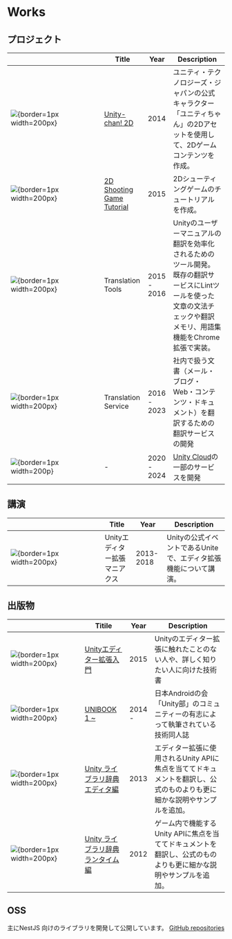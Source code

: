 # Works

## プロジェクト

| <div style="width:200px"></div>                                                        | Title                                                                                 | Year        | Description                                                                                                                                                         |
| -------------------------------------------------------------------------------------- | ------------------------------------------------------------------------------------- | ----------- | ------------------------------------------------------------------------------------------------------------------------------------------------------------------- |
| ![](https://i.gyazo.com/48a038fb41056513659c48979ee7ef29.webp){border=1px width=200px} | [Unity-chan! 2D](https://unity-chan.com/contents/staff-note/ready-for-2d/)            | 2014        | ユニティ・テクノロジーズ・ジャパンの公式キャラクター「ユニティちゃん」の2Dアセットを使用して、2Dゲームコンテンツを作成。                                            |
| ![](https://i.gyazo.com/5211b4745ffac6c4f1be7ba4f083bb7e.webp){border=1px width=200px} | [2D Shooting Game Tutorial](https://github.com/unity3d-jp-tutorials/2d-shooting-game) | 2015        | 2Dシューティングゲームのチュートリアルを作成。                                                                                                                      |
| ![](/images/no_image.jpg){border=1px width=200px}                                      | Translation Tools                                                                     | 2015 - 2016 | Unityのユーザーマニュアルの翻訳を効率化されるためのツール開発。既存の翻訳サービスにLintツールを使った文章の文法チェックや翻訳メモリ、用語集機能をChrome拡張で実装。 |
| ![](/images/no_image.jpg){border=1px width=200px}                                      | Translation Service                                                                   | 2016 - 2023 | 社内で扱う文書（メール・ブログ・Web・コンテンツ・ドキュメント）を翻訳するための翻訳サービスの開発                                                                   |
| ![](/images/unity_cloud.jpg){border=1px width=200p}                                    | -                                                                                     | 2020 - 2024 | [Unity Cloud](https://cloud.unity.com/)の一部のサービスを開発                                                                                                       |

## 講演

| <div style="width:200px"></div>                                                        | Title                         | Year      | Description                                                      |
| -------------------------------------------------------------------------------------- | ----------------------------- | --------- | ---------------------------------------------------------------- |
| ![](https://i.gyazo.com/972414c513dcf3eec7ab295c033cedcc.webp){border=1px width=200px} | Unityエディター拡張マニアクス | 2013-2018 | Unityの公式イベントであるUniteで、エディタ拡張機能について講演。 |

## 出版物

| <div style="width:150px"></div>                                                       | Titile                                                                                  | Year   | Description                                                                                                             |
| ------------------------------------------------------------------------------------- | --------------------------------------------------------------------------------------- | ------ | ----------------------------------------------------------------------------------------------------------------------- |
| ![](https://i.gyazo.com/6dbc84ddeed1201e49e2f947e5e9a6a6.png){border=1px width=200px} | [Unityエディター拡張入門](https://anchan828.github.io/editor-manual/)                   | 2015   | Unityのエディター拡張に触れたことのない人や、詳しく知りたい人に向けた技術書                                             |
| ![](https://i.gyazo.com/8daea67ae8f857bbed9bf570868f01a7.png){border=1px width=200px} | [UNIBOOK 1 ~](https://unity-bu.booth.pm/)                                               | 2014 - | 日本Androidの会「Unity部」のコミュニティーの有志によって執筆されている技術同人誌                                        |
| ![](https://i.gyazo.com/7a3f4da5108618baa49b14e1f939bea4.jpg){border=1px width=200px} | [Unity ライブラリ辞典 エディタ編](https://www.cutt.co.jp/book/978-4-87783-286-5.html)   | 2013   | エディター拡張に使用されるUnity APIに焦点を当ててドキュメントを翻訳し、公式のものよりも更に細かな説明やサンプルを追加。 |
| ![](https://i.gyazo.com/9e3f59820c8e46caf970801070ae58dd.jpg){border=1px width=200px} | [Unity ライブラリ辞典 ランタイム編](https://www.cutt.co.jp/book/978-4-87783-285-8.html) | 2012   | ゲーム内で機能するUnity APIに焦点を当ててドキュメントを翻訳し、公式のものよりも更に細かな説明やサンプルを追加。         |

## OSS

主にNestJS 向けのライブラリを開発して公開しています。
[GitHub repositories](https://github.com/anchan828?tab=repositories)
